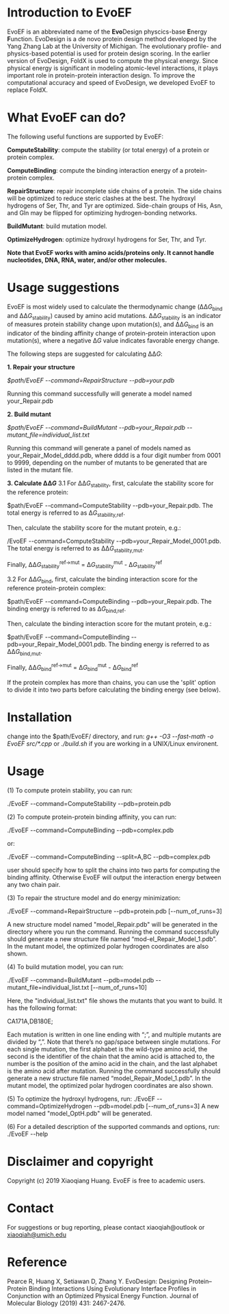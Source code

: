# Introduction to EvoEF
EvoEF is an abbreviated name of the **Evo**Design physcics-base **E**nergy **F**unction. EvoDesign is a de novo protein design method developed by the Yang Zhang Lab at the University of Michigan. The evolutionary profile- and physics-based potential is used for protein design scoring. In the earlier version of EvoDesign, FoldX is used to compute the physical energy. Since physical energy is significant in modeling atomic-level interactions, it plays important role in protein-protein interaction design. To improve the computational accuracy and speed of EvoDesign, we developed EvoEF to replace FoldX.


# What EvoEF can do?
The following useful functions are supported by EvoEF:

**ComputeStability**: compute the stability (or total energy) of a protein or protein complex.

**ComputeBinding**: compute the binding interaction energy of a protein-protein complex.

**RepairStructure**: repair incomplete side chains of a protein. The side chains will be optimized to reduce steric clashes at the best. The hydroxyl hydrogens of Ser, Thr, and Tyr are optimized. Side-chain groups of His, Asn, and Gln may be flipped for optimizing hydrogen-bonding networks.

**BuildMutant**: build mutation model.
  
**OptimizeHydrogen**: optimize hydroxyl hydrogens for Ser, Thr, and Tyr.

**Note that EvoEF works with amino acids/proteins only. It cannot handle nucleotides, DNA, RNA, water, and/or other molecules.**

# Usage suggestions
EvoEF is most widely used to calculate the thermodynamic change (ΔΔ<i>G</i><sub>bind</sub> and ΔΔ<i>G</i><sub>stability</sub>) caused by amino acid mutations. ΔΔ<i>G</i><sub>stability</sub> is an indicator of measures protein stability change upon mutation(s), and ΔΔ<i>G</i><sub>bind</sub> is an indicator of the binding affinity change of protein-protein interaction upon mutation(s), where a negative Δ<i>G</i> value indicates favorable energy change.

The following steps are suggested for calculating ΔΔ<i>G</i>:

**1. Repair your structure**

<i>$path/EvoEF --command=RepairStructure --pdb=your.pdb</i>
  
Running this command successfully will generate a model named your_Repair.pdb

**2. Build mutant**

<i>$path/EvoEF --command=BuildMutant --pdb=your_Repair.pdb --mutant_file=individual_list.txt</i>
  
Running this command will generate a panel of models named as your_Repair_Model_dddd.pdb, where dddd is a four digit number from 0001 to 9999, depending on the number of mutants to be generated that are listed in the mutant file.

**3. Calculate ΔΔ<i>G</i>**
3.1 For ΔΔ<i>G</i><sub>stability</sub>, first, calculate the stability score for the reference protein:
  
$path/EvoEF --command=ComputeStability --pdb=your_Repair.pdb. The total energy is referred to as Δ<i>G</i><sub>stability,ref</sub>.
  
Then, calculate the stability score for the mutant protein, e.g.:
  
<path>/EvoEF --command=ComputeStability --pdb=your_Repair_Model_0001.pdb. The total energy is referred to as ΔΔ<i>G</i><sub>stability,mut</sub>.
  
Finally, ΔΔ<i>G</i><sub>stability</sub><sup>ref->mut</sup> = Δ<i>G</i><sub>stability</sub><sup>mut</sup> - Δ<i>G</i><sub>stability</sub><sup>ref</sup>

3.2 For ΔΔ<i>G</i><sub>bind</sub>, first, calculate the binding interaction score for the reference protein-protein complex:

$path/EvoEF --command=ComputeBinding --pdb=your_Repair.pdb. The binding energy is referred to as Δ<i>G</i><sub>bind,ref</sub>.

Then, calculate the binding interaction score for the mutant protein, e.g.:

$path/EvoEF --command=ComputeBinding --pdb=your_Repair_Model_0001.pdb. The binding energy is referred to as ΔΔ<i>G</i><sub>bind,mut</sub>.

Finally, ΔΔ<i>G</i><sub>bind</sub><sup>ref->mut</sup> = Δ<i>G</i><sub>bind</sub><sup>mut</sup> - Δ<i>G</i><sub>bind</sub><sup>ref</sup>

If the protein complex has more than chains, you can use the 'split' option to divide it into two parts before calculating the binding energy (see below).


# Installation
change into the $path/EvoEF/ directory, and run: <i> g++ -O3 --fast-math -o EvoEF src/*.cpp </i> or <i> ./build.sh </i> if you are working in a UNIX/Linux environent.


# Usage
(1) To compute protein stability, you can run:

./EvoEF --command=ComputeStability  --pdb=protein.pdb


(2) To compute protein-protein binding affinity, you can run:

./EvoEF --command=ComputeBinding --pdb=complex.pdb
  
or:
  
./EvoEF --command=ComputeBinding --split=A,BC --pdb=complex.pdb

user should specify how to split the chains into two parts for computing the binding affinity. Otherwise EvoEF will output the interaction energy between any two chain pair.

(3) To repair the structure model and do energy minimization:

./EvoEF --command=RepairStructure --pdb=protein.pdb [--num_of_runs=3]

A new structure model named "model_Repair.pdb" will be generated in the directory where you run the command. Running the command successfully should generate a new structure file named “mod-el_Repair_Model_1.pdb”. In the mutant model, the optimized polar hydrogen coordinates are also shown.

(4) To build mutation model, you can run:

./EvoEF --command=BuildMutant --pdb=model.pdb --mutant_file=individual_list.txt  [--num_of_runs=10]

Here, the "individual_list.txt" file shows the mutants that you want to build. It has the following format:

CA171A,DB180E;

Each mutation is written in one line ending with “;”, and multiple mutants are divided by “,”. Note that there’s no gap/space between single mutations. For each single mutation, the first alphabet is the wild-type amino acid, the second is the identifier of the chain that the amino acid is attached to, the number is the position of the amino acid in the chain, and the last alphabet is the amino acid after mutation. Running the command successfully should generate a new structure file named “model_Repair_Model_1.pdb”. In the mutant model, the optimized polar hydrogen coordinates are also shown.

(5) To optimize the hydroxyl hydrogens, run:
./EvoEF --command=OptimizeHydrogen --pdb=model.pdb [--num_of_runs=3]
A new model named "model_OptH.pdb" will be generated.


(6) For a detailed description of the supported commands and options, run:
./EvoEF --help


# Disclaimer and copyright
Copyright (c) 2019 Xiaoqiang Huang. EvoEF is free to academic users.


# Contact
For suggestions or bug reporting, please contact xiaoqiah@outlook or xiaoqiah@umich.edu


# Reference
Pearce R, Huang X, Setiawan D, Zhang Y. EvoDesign: Designing Protein–Protein Binding Interactions Using Evolutionary Interface Profiles in Conjunction with an Optimized Physical Energy Function. Journal of Molecular Biology (2019) 431: 2467-2476.
